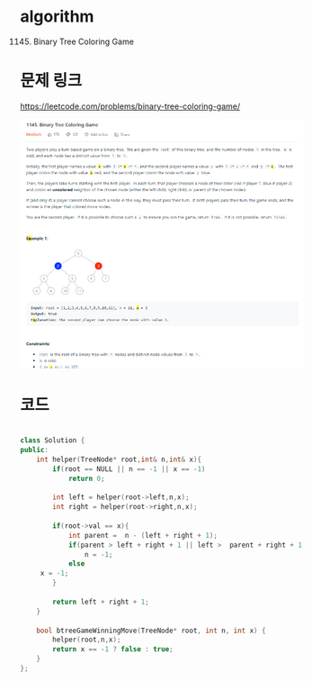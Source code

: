 ﻿# algorithm 
1145. Binary Tree Coloring Game  
  


# 문제 링크    
https://leetcode.com/problems/binary-tree-coloring-game/  

![title](https://github.com/jungmin3834/algorithm/blob/master/image/binary-tree-coloring-game.png)

# 코드

```cpp
  
class Solution {
public:
    int helper(TreeNode* root,int& n,int& x){
        if(root == NULL || n == -1 || x == -1)
            return 0;
        
        int left = helper(root->left,n,x);
        int right = helper(root->right,n,x);
        
        if(root->val == x){
            int parent =  n - (left + right + 1); 
            if(parent > left + right + 1 || left >  parent + right + 1 ||  right >  parent + left  + 1)
                n = -1; 
            else 
	 x = -1;
        }
        
        return left + right + 1;
    }
    
    bool btreeGameWinningMove(TreeNode* root, int n, int x) {
        helper(root,n,x);
        return x == -1 ? false : true;
    }
};    

```
